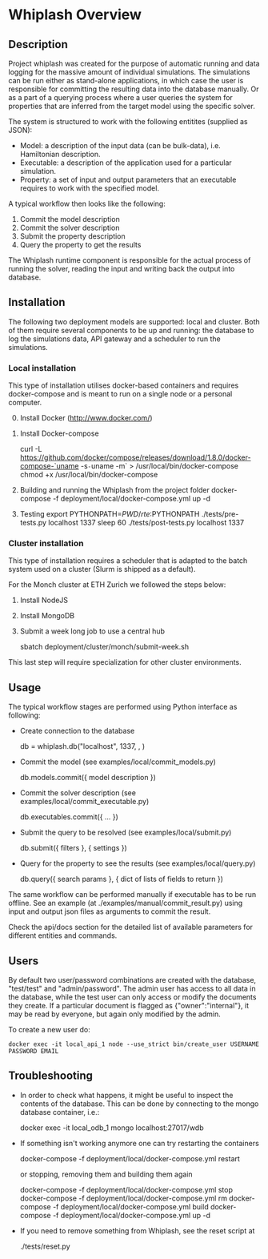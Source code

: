 # Whiplash Overview

## Description

Project whiplash was created for the purpose of automatic running and data logging for the massive amount of individual simulations.
The simulations can be run either as stand-alone applications, in which case the user is responsible for committing the resulting data into the database manually.
Or as a part of a querying process where a user queries the system for properties that are inferred from the target model using the specific solver.

The system is structured to work with the following entitites (supplied as JSON):

- Model: a description of the input data (can be bulk-data), i.e. Hamiltonian description.
- Executable: a description of the application used for a particular simulation.
- Property: a set of input and output parameters that an executable requires to work with the specified model.

A typical workflow then looks like the following:

1. Commit the model description
2. Commit the solver description
3. Submit the property description
4. Query the property to get the results

The Whiplash runtime component is responsible for the actual process of running the solver, reading the input and writing back the output into database.

## Installation

The following two deployment models are supported: local and cluster.
Both of them require several components to be up and running: the database to log the simulations data, API gateway and a scheduler to run the simulations.

### Local installation

This type of installation utilises docker-based containers and requires docker-compose and is meant to run on a single node or a personal computer.

0. Install Docker (http://www.docker.com/)
1. Install Docker-compose

    curl -L https://github.com/docker/compose/releases/download/1.8.0/docker-compose-`uname -s`-`uname -m` > /usr/local/bin/docker-compose
    chmod +x /usr/local/bin/docker-compose

2. Building and running the Whiplash from the project folder
    docker-compose -f deployment/local/docker-compose.yml up -d

3. Testing
    export PYTHONPATH=$PWD/rte:$PYTHONPATH
    ./tests/pre-tests.py localhost 1337
    sleep 60
    ./tests/post-tests.py localhost 1337

### Cluster installation

This type of installation requires a scheduler that is adapted to the batch system used on a cluster (Slurm is shipped as a default).

For the Monch cluster at ETH Zurich we followed the steps below:

1. Install NodeJS
2. Install MongoDB
3. Submit a week long job to use a central hub

    sbatch deployment/cluster/monch/submit-week.sh

This last step will require specialization for other cluster environments.

## Usage

The typical workflow stages are performed using Python interface as following:

- Create connection to the database

    db = whiplash.db("localhost", 1337, <username>, <password>)

- Commit the model (see examples/local/commit_models.py)

    db.models.commit({ model description })

- Commit the solver description (see examples/local/commit_executable.py)

    db.executables.commit({ ... })

- Submit the query to be resolved (see examples/local/submit.py)

    db.submit({ filters }, { settings })

- Query for the property to see the results (see examples/local/query.py)

    db.query({ search params }, { dict of lists of fields to return })

The same workflow can be performed manually if executable has to be run offline.
See an example (at ./examples/manual/commit_result.py) using input and output json files as arguments to commit the result.

Check the api/docs section for the detailed list of available parameters for different entities and commands.

## Users

By default two user/password combinations are created with the database, "test/test" and "admin/password". The admin user has access to all data in the database, while the test user can only access or modify the documents they create. If a particular document is flagged as {"owner":"internal"}, it may be read by everyone, but again only modified by the admin.

To create a new user do:

    docker exec -it local_api_1 node --use_strict bin/create_user USERNAME PASSWORD EMAIL

## Troubleshooting

- In order to check what happens, it might be useful to inspect the contents of the database.
  This can be done by connecting to the mongo database container, i.e.:

    docker exec -it local_odb_1 mongo localhost:27017/wdb

- If something isn't working anymore one can try restarting the containers

    docker-compose -f deployment/local/docker-compose.yml restart

  or stopping, removing them and building them again

    docker-compose -f deployment/local/docker-compose.yml stop
    docker-compose -f deployment/local/docker-compose.yml rm
    docker-compose -f deployment/local/docker-compose.yml build
    docker-compose -f deployment/local/docker-compose.yml up -d

- If you need to remove something from Whiplash, see the reset script at

    ./tests/reset.py

